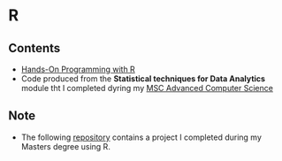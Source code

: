 # R

## Contents

- [Hands-On Programming with R](http://shop.oreilly.com/product/0636920028574.do)
- Code produced from the **Statistical techniques for Data Analytics** module tht I completed dyring my [MSC Advanced Computer Science](https://www.keele.ac.uk/pgtcourses/advancedcomputersciencemsc/)

## Note

- The following [repository](https://github.com/usyyy/dplyr-vs-sqlite) contains a project I completed during my Masters degree using R.